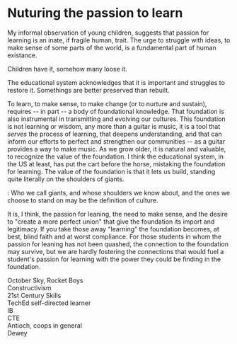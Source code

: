 # Nuturing the passion to learn

My informal observation of young children, suggests that passion for learning is an inate, if fragile human, trait.
The urge to struggle with ideas, to make sense of some parts of the world, is a fundamental part of human existance.

Children have it, somehow many loose it.

The educational system acknowledges that it is important and struggles to restore it. Somethings are better preserved than rebuilt.

To learn, to make sense, to make change (or to nurture and sustain), requires -- in part -- a body of foundational knowledge.
That foundation is also instrumental in transmitting and evolving our cultures.
This foundation is not learning or wisdom, any more than a guitar is music, it is a tool that *serves* the process of learning, that deepens understanding, and that can inform our efforts to perfect and strengthen our communities -- as a guitar provides a way to make music.
As we grow older, it is natural and valuable, to recognize the value of the foundation.
I think the educational system, in the US at least, has put the cart before the horse, mistaking the foundation for learning. The value of the foundation is that it lets us build, standing quite literally on the shoulders of giants<FN>.

<FN>: Who we call giants, and whose shoulders we know about, and the ones we choose to stand on may be the definition of culture.
  
It is, I think, the passion for leaning, the need to make sense, and the desire to "create a more perfect union" that give the foundation its import and legitimacy. If you take those away "learning" the foundation becomes, at best, blind faith and at worst compliance. For those students in whom the passion for leaning has not been quashed, the connection to the foundation may survive, but we are hardly fostering the connections that would fuel a student's passion for learning with the power they could be finding in the foundation.

October Sky, Rocket Boys  
Constructivism  
21st Century Skills  
TechEd self-directed learner  
IB  
CTE  
Antioch, coops in general  
Dewey  
